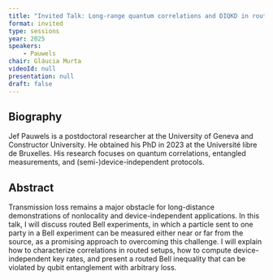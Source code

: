 ```yaml
---
title: "Invited Talk: Long-range quantum correlations and DIQKD in routed Bell scenarios"
format: invited
type: sessions
year: 2025
speakers:
    - Pauwels
chair: Gláucia Murta
videoId: null
presentation: null
draft: false
---
```


## Biography

Jef Pauwels is a postdoctoral researcher at the University of Geneva and Constructor University. He obtained his PhD in 2023 at the Université libre de Bruxelles. His research focuses on quantum correlations, entangled measurements, and (semi-)device-independent protocols.

## Abstract

Transmission loss remains a major obstacle for long-distance demonstrations of nonlocality and device-independent applications. In this talk, I will discuss routed Bell experiments, in which a particle sent to one party in a Bell experiment can be measured either near or far from the source, as a promising approach to overcoming this challenge. I will explain how to characterize correlations in routed setups, how to compute device-independent key rates, and present a routed Bell inequality that can be violated by qubit entanglement with arbitrary loss.
